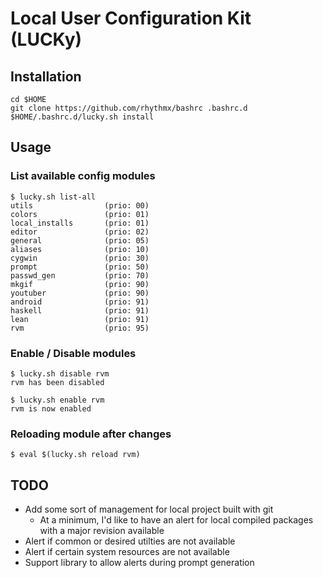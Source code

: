 # Local User Configuration Kit (LUCKy)

## Installation

    cd $HOME
    git clone https://github.com/rhythmx/bashrc .bashrc.d
    $HOME/.bashrc.d/lucky.sh install

## Usage

### List available config modules

    $ lucky.sh list-all
    utils                (prio: 00)
    colors               (prio: 01)
    local_installs       (prio: 01)
    editor               (prio: 02)
    general              (prio: 05)
    aliases              (prio: 10)
    cygwin               (prio: 30)
    prompt               (prio: 50)
    passwd_gen           (prio: 70)
    mkgif                (prio: 90)
    youtuber             (prio: 90)
    android              (prio: 91)
    haskell              (prio: 91)
    lean                 (prio: 91)
    rvm                  (prio: 95)

### Enable / Disable modules

    $ lucky.sh disable rvm
    rvm has been disabled

    $ lucky.sh enable rvm
    rvm is now enabled

### Reloading module after changes

    $ eval $(lucky.sh reload rvm)

## TODO ##

- Add some sort of management for local project built with git
  - At a minimum, I'd like to have an alert for local compiled packages with a major revision available
- Alert if common or desired utilties are not available
- Alert if certain system resources are not available
- Support library to allow alerts during prompt generation

